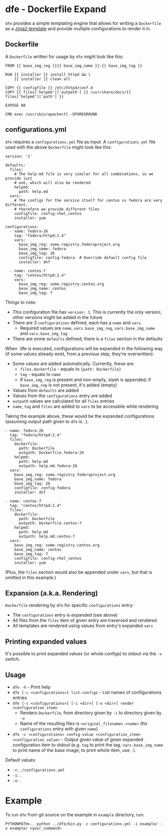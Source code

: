 # dfe - Dockerfile Expand

`dfe` provides a simple templating engine that allows for writing a
`Dockerfile` as a [Jinja2 template](http://jinja.pocoo.org/) and provide
multiple configurations to render it in.

## Dockerfile

A `Dockerfile` written for usage by `dfe` might look like this:

    FROM {{ base_img_reg }}{{ base_img_name }}:{{ base_img_tag }}
    
    RUN {{ installer }} install httpd && \
        {{ installer }} clean all
    
    COPY {{ configfile }} /etc/httpd/conf.d
    COPY {{ files['helpmd']['outpath'] }} /usr/share/docs/{{ files['helpmd']['path'] }}
    
    EXPOSE 80
    
    CMD exec /usr/sbin/apachectl -DFOREGROUND

## configurations.yml

`dfe` requires a `configurations.yml` file as input. A `configurations.yml`
file used with the above `Dockerfile` might look like this:

    version: '1'
    
    defaults:
      files:
        # The help.md file is very similar for all combinations, so we provide just
        # one, which will also be rendered
        helpmd:
          path: help.md
      vars:
        # The configs for the service itself for centos vs fedora are very different,
        # therefore we provide different files
        configfile: config-rhel_centos
        installer: yum
    
    configurations:
      - name: fedora-26
        tag: "fedora/httpd:2.4"
        vars:
          base_img_reg: some.registry.fedoraproject.org
          base_img_name: fedora
          base_img_tag: 26
          configfile: config-fedora  # Override default config file
          installer: dnf

      - name: centos-7
        tag: "centos/httpd:2.4"
        vars:
          base_img_reg: some.registry.centos.org
          base_img_name: centos
          base_img_tag: 7

Things to note:

* This configuration file has `version: 1`. This is currently the only version;
  other versions might be added in the future
* There are 3 `configurations` defined, each has a `name` and `vars`.
  * Required values are `name`, `vars.base_img_reg`, `vars.base_img_name`
    and `vars.base_img_tag`
* There are some `defaults` defined; there is a `files` section in the defaults

When `dfe is executed, configurations will be expanded in the following way
(if some values already exist, from a previous step, they're overwritten):

* Some values are added automatically. Currently, these are:
  * `files.dockerfile` - equals to `{path: Dockerfile}`
  * `tag` - equals to `name`
  * If `base_img_reg` is present and non-empty, slash is appended;
    if `base_img_reg` is not present, it's added (empty)
* Values from `defaults` are added
* Values from the `configurations` entry are added
* `outpath` values are calculated for all `files` entries
* `name`, `tag` and `files` are added to `vars` to be accessbile
  while rendering

Taking the example above, these would be the expanded configurations
(assuming output path given to `dfe` is `.`):

    - name: fedora-26
      tag: "fedora/httpd:2.4"
      files:
        dockerfile:
          path: Dockerfile
          outpath: Dockerfile.fedora-26
        helpmd:
          path: help.md
          outpath: help.md.fedora-26
      vars:
        base_img_reg: some.registry.fedoraproject.org
        base_img_name: fedora
        base_img_tag: 26
        configfile: config-fedora
        installer: dnf

    - name: centos-7
      tag: "centos/httpd:2.4"
      files:
        dockerfile:
          path: Dockerfile
          outpath: Dockerfile.centos-7
        helpmd:
          path: help.md
          outpath: help.md.centos-7
      vars:
        base_img_reg: some.registry.centos.org
        base_img_name: centos
        base_img_tag: 7
        configfile: config-rhel_centos
        installer: yum

(Plus, the `files` section would also be appended under `vars`, but that is
omitted in this example.)

## Expansion (a.k.a. Rendering)

`Dockerfile` rendering by `dfe` for specific `configurations` entry:

* The `configurations` entry is expanded (see above)
* All files from the `files` item of given entry are traversed and rendered
* All templates are rendered using values from entry's expanded `vars`

## Printing expanded values

It's possible to print expanded values (or whole configs) to stdout
via the `-v` switch.

## Usage

* `dfe -h` - Print help
* `dfe [-c <configurations>] list-configs` - List names of configurations entries
* `dfe [-c <configurations>] [-i <dir>] [-o <dir>] render <configuration_item>`
  * Renders `Dockerfile`, from directory given by `-i` to directory
    given by `-o`
  * Name of the resulting files is `<original_filename>.<name>` (for `configurations`
    entry with given `name`)
* `dfe -c <configurations> config-value <configuration_item> <configuration_value>` -
   Output given value of given expanded configuration item to stdout (e.g.
   `tag` to print the tag, `vars.base_img_name` to print name of the base image;
    to print whole item, use `.`).

Default values:
* `-c`: `./configurations.yml`
* `-i`: `.`
* `-o`: `.`


# Example

To run `dfe` from git source on the example in `example` directory, run:

    PYTHONPATH=.. python ../dfe/bin.py -c configurations.yml -i example/ -o example/ <your_command>
